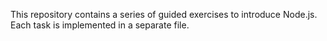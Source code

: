This repository contains a series of guided exercises to introduce Node.js. Each task is implemented in a separate file.